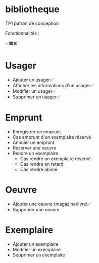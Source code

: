 # bibliotheque
TP1 patron de conception


Fonctionnalités :

✅🟧❌

# Usager
- Ajouter un usager✅
- Afficher les informations d'un usager✅
- Modifier un usager✅
- Supprimer un usager✅

# Emprunt
- Enregistrer un emprunt
- Cas emprunt d'un exemplaire réservé
- Annuler un emprunt
- Réserver une oeuvre
- Rendre un exemplaire
  - Cas rendre un exemplaire réservé
  - Cas rendre en retard
  - Cas rendre abimé

# Oeuvre
- Ajouter une oeuvre (magazine/livre)✅
- Supprimer une oeuvre

# Exemplaire
- Ajouter un exemplaire
- Modifier un exemplaire
- Supprimer un exemplaire
